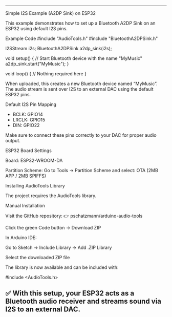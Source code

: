 ----------------------------------------------------------------------------------------------------------------------------------------------------------
Simple I2S Example (A2DP Sink) on ESP32

This example demonstrates how to set up a Bluetooth A2DP Sink on an ESP32 using default I2S pins.

Example Code
#include "AudioTools.h"
#include "BluetoothA2DPSink.h"

I2SStream i2s;
BluetoothA2DPSink a2dp_sink(i2s);

void setup() {
    // Start Bluetooth device with the name "MyMusic"
    a2dp_sink.start("MyMusic");
}

void loop() {
    // Nothing required here
}


When uploaded, this creates a new Bluetooth device named “MyMusic”.
The audio stream is sent over I2S to an external DAC using the default ESP32 pins.

Default I2S Pin Mapping
- BCLK: GPIO14
- LRCLK: GPIO15
- DIN: GPIO22

Make sure to connect these pins correctly to your DAC for proper audio output.

ESP32 Board Settings

Board: ESP32-WROOM-DA

Partition Scheme:
Go to Tools → Partition Scheme and select:
OTA (2MB APP / 2MB SPIFFS)

Installing AudioTools Library

The project requires the AudioTools
 library.

Manual Installation

Visit the GitHub repository:
👉 pschatzmann/arduino-audio-tools

Click the green Code button → Download ZIP

In Arduino IDE:

Go to Sketch → Include Library → Add .ZIP Library

Select the downloaded ZIP file

The library is now available and can be included with:

#include <AudioTools.h>


✅ With this setup, your ESP32 acts as a Bluetooth audio receiver and streams sound via I2S to an external DAC.
-----------------------------------------------------------------------------------------------------------------------------------------------------------------------------------------------
